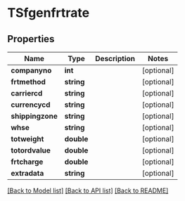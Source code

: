 # TSfgenfrtrate

## Properties
Name | Type | Description | Notes
------------ | ------------- | ------------- | -------------
**companyno** | **int** |  | [optional] 
**frtmethod** | **string** |  | [optional] 
**carriercd** | **string** |  | [optional] 
**currencycd** | **string** |  | [optional] 
**shippingzone** | **string** |  | [optional] 
**whse** | **string** |  | [optional] 
**totweight** | **double** |  | [optional] 
**totordvalue** | **double** |  | [optional] 
**frtcharge** | **double** |  | [optional] 
**extradata** | **string** |  | [optional] 

[[Back to Model list]](../README.md#documentation-for-models) [[Back to API list]](../README.md#documentation-for-api-endpoints) [[Back to README]](../README.md)


